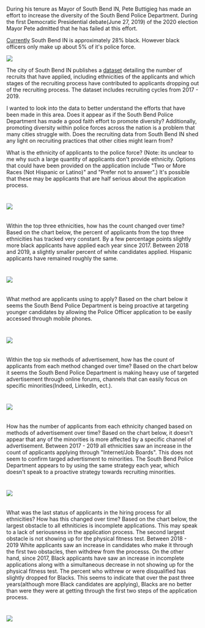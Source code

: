 During his tenure as Mayor of South Bend IN, Pete Buttigieg has made an effort to increase the diversity of the South Bend Police Department.  During the first Democratic Presidential debate(June 27, 2019) of the 2020 election Mayor Pete admitted that he has failed at this effort.

[Currently](https://www.southbendtribune.com/news/publicsafety/south-bend-police-see-successful-year-of-recruiting-but-still/article_cc8a29aa-9a31-5bf7-887e-5cfc9a1a2465.html) South Bend IN is approximately 28% black.  However black officers only make up about 5% of it's police force.

![](https://github.com/mrkjhsn/South-Bend-Police-Department-Recruitment/blob/master/visualizations/south_bend_city_vs_pd_composition.png)

The city of South Bend IN publishes a [dataset](https://data-southbend.opendata.arcgis.com/datasets/sbpd-recruitment-data) detailing the number of recruits that have applied, including ethnicities of the applicants and which stages of the recruiting process have contributed to applicants dropping out of the recruiting process.  The dataset includes recruiting cycles from 2017 - 2019.  

I wanted to look into the data to better understand the efforts that have been made in this area.  Does it appear as if the South Bend Police Department has made a good faith effort to promote diversity?  Additionally, promoting diversity within police forces across the nation is a problem that many cities struggle with.  Does the recruiting data from South Bend IN shed any light on recruiting practices that other cities might learn from?

What is the ethnicity of applicants to the police force?  (Note:  its unclear to me why such a large quantity of applicants don't provide ethnicity.  Options that could have been provided on the application include "Two or More Races (Not Hispanic or Latino)" and "Prefer not to answer".) It's possible that these may be applicants that are half serious about the application process.
#
![](https://github.com/mrkjhsn/South-Bend-Police-Department-Recruitment/blob/master/visualizations/ethnicity%20of%20applicant.png)
<br/>
<br/>
<br/>
Within the top three ethnicities, how has the count changed over time?  Based on the chart below, the percent of applicants from the top three ethnicities has tracked very constant.  By a few percentage points slightly more black applicants have applied each year since 2017.  Between 2018 and 2019, a slightly smaller percent of white candidates applied.  Hispanic applicants have remained roughly the same. 
#
![](https://github.com/mrkjhsn/South-Bend-Police-Department-Recruitment/blob/master/visualizations/ethnicity_count%26percent_change.png)
<br/>
<br/>
<br/>
What method are applicants using to apply?  Based on the chart below it seems the South Bend Police Department is being proactive at targeting younger candidates by allowing the Police Officer application to be easily accessed through mobile phones.
#
![](https://github.com/mrkjhsn/South-Bend-Police-Department-Recruitment/blob/master/visualizations/applicant%20apply%20method.png)
<br/>
<br/>
<br/>
Within the top six methods of advertisement, how has the count of applicants from each method changed over time?  Based on the chart below it seems the South Bend Police Department is making heavy use of targeted advertisement through online forums, channels that can easily focus on specific minorities(Indeed, LinkedIn, ect.).
#
![](https://github.com/mrkjhsn/South-Bend-Police-Department-Recruitment/blob/master/visualizations/add_method_over_time.png)
<br/>
<br/>
<br/>
How has the number of applicants from each ethnicity changed based on methods of advertisement over time?  Based on the chart below, it doesn't appear that any of the minorities is more affected by a specific channel of advertisement.  Between 2017 - 2019 all ethnicities saw an increase in the count of applicants applying through "Internet/Job Boards".  This does not seem to confirm targed advertisment to minorities.  The South Bend Police Department appears to by using the same strategy each year, which doesn't speak to a proactive strategy towards recruiting minorities.
#
![](https://github.com/mrkjhsn/South-Bend-Police-Department-Recruitment/blob/master/visualizations/add_method_by_ethnicity_over_time.png
)
<br/>
<br/>
<br/>
What was the last status of applicants in the hiring process for all ethnicities?  How has this changed over time?  Based on the chart below, the largest obstacle to all ethniticies is incomplete applications.  This may speak to a lack of seriousness in the application process.  The second largest obstacle is not showing up for the physical fitness test.  Between 2018 - 2019 White applicants saw an increase in candidates who make it through the first two obstacles, then withdrew from the processs.  On the other hand, since 2017, Black applicants have saw an increase in incomplete applications along with a simultaneous decrease in not showing up for the physical fitness test.  The percent who withrew or were disqualified has slightly dropped for Blacks.  This seems to indicate that over the past three years(although more Black candidates are applying), Blacks are no better than were they were at getting through the first two steps of the application process.
#
![](https://github.com/mrkjhsn/South-Bend-Police-Department-Recruitment/blob/master/visualizations/applicant_status_by_ethnicity_percent_count.png)
<br/>
<br/>
<br/>



